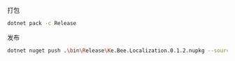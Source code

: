 打包

```sh
dotnet pack -c Release
```

发布

```sh
dotnet nuget push .\bin\Release\Ke.Bee.Localization.0.1.2.nupkg --source https://api.nuget.org/v3/index.json --api-key {key}
```
